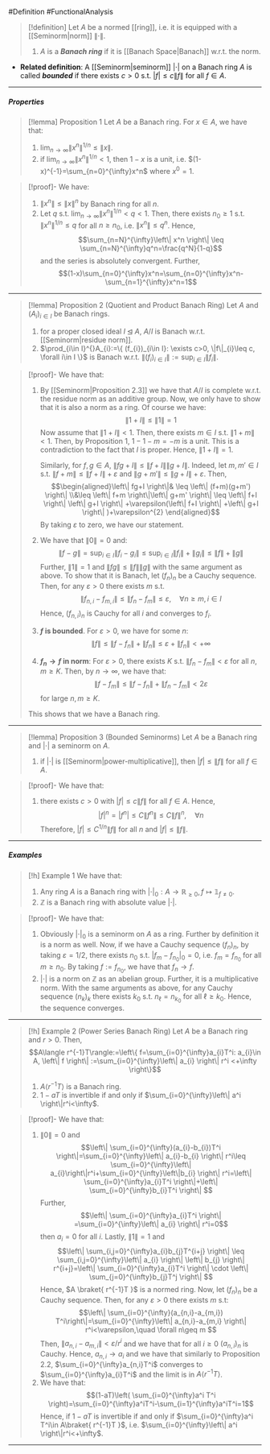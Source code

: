 #Definition #FunctionalAnalysis 

> [!definition]
> Let $A$ be a normed [[ring]], i.e. it is equipped with a [[Seminorm|norm]] $\|\cdot\|$.
> 1. $A$ is a ***Banach ring*** if it is [[Banach Space|Banach]] w.r.t. the norm.
- **Related definition**: A [[Seminorm|seminorm]] $\left| \cdot \right|$ on a Banach ring $A$ is called ***bounded*** if there exists $c>0$ s.t. $\left| f \right|\leq c\left\| f \right\|$ for all $f\in A$.
---
##### Properties
> [!lemma] Proposition 1
> Let $A$ be a Banach ring. For $x\in A$, we have that:
> 1. $\lim_{ n \to \infty }\|x^n\|^{1 / n}\leq \|x\|$.
> 2. if $\lim_{ n \to \infty }\|x^n\|^{1 / n}<1$, then $1-x$ is a unit, i.e. $(1-x)^{-1}=\sum_{n=0}^{\infty}x^n$ where $x^0=1$.

> [!proof]-
> We have:
> 1. $\|x^n\|\leq \|x\|^n$ by Banach ring for all $n$.
> 2. Let $q$ s.t. $\lim_{ n \to \infty }\|x^n\|^{1 / n}< q<1$. Then, there exists $n_{0}\geq 1$ s.t. $\|x^n\|^{1 /n}\leq q$ for all $n\geq n_{0}$, i.e. $\left\| x^n \right\|\leq q^n$. Hence, $$\sum_{n=N}^{\infty}\left\| x^n \right\| \leq \sum_{n=N}^{\infty}q^n=\frac{q^N}{1-q}$$and the series is absolutely convergent. Further, $$(1-x)\sum_{n=0}^{\infty}x^n=\sum_{n=0}^{\infty}x^n-\sum_{n=1}^{\infty}x^n=1$$
---
> [!lemma] Proposition 2 (Quotient and Product Banach Ring)
> Let $A$ and $(A_{i})_{i\in I}$ be Banach rings. 
> 1. for a proper closed ideal $I\unlhd A$, $A / I$ is Banach w.r.t. [[Seminorm|residue norm]].
> 2. $\prod_{i\in I}^{}A_{i}:=\{ (f_{i})_{i\in I}: \exists c>0, \|f\|_{i}\leq c, \forall i\in I \}$ is Banach w.r.t. $\|(f_{i})_{i\in I}\|:=\sup_{i\in I}\left\| f_{i} \right\|$.

> [!proof]-
> We have that:
> 1. By [[Seminorm|Proposition 2.3]] we have that $A / I$ is complete w.r.t. the residue norm as an additive group. Now, we only have to show that it is also a norm as a ring. Of course we have: $$\left\| 1+I \right\|\leq \left\| 1 \right\| =1 $$Now assume that $\left\| 1+I \right\|<1$. Then, there exists $m\in I$ s.t. $\left\| 1+m \right\|<1$. Then, by Proposition 1, $1-1-m=-m$ is a unit. This is a contradiction to the fact that $I$ is proper. Hence, $\left\| 1+I \right\|=1$. 
>    
>    Similarly, for $f,g\in A$, $\left\| fg+I \right\|\leq \left\| f+I \right\|\left\| g+I \right\|$. Indeed, let $m,m'\in I$ s.t. $\left\| f+m \right\|\leq \left\| f+I \right\|+\varepsilon$ and $\left\| g+m' \right\|\leq \left\| g+I \right\|+ \varepsilon$. Then, $$\begin{aligned}\left\| fg+I \right\|& \leq \left\| (f+m)(g+m') \right\| \\&\leq \left\| f+m \right\|\left\| g+m' \right\| \leq \left\| f+I \right\| \left\| g+I \right\| +\varepsilon(\left\| f+I \right\| +\left\| g+I \right\| )+\varepsilon^{2} \end{aligned}$$By taking $\varepsilon$ to zero, we have our statement. 
> 2. We have that $\left\| 0 \right\|=0$ and: $$\left\| f-g \right\| =\sup_{i\in I}\left\| f_{i}-g_{i} \right\| \leq \sup_{i\in I}\left\| f_{i} \right\| +\left\| g_{i} \right\| \leq \left\| f \right\| +\left\| g \right\| $$Further, $\left\| 1 \right\|=1$ and $\left\| fg \right\|\leq \left\| f \right\|\left\| g \right\|$ with the same argument as above. To show that it is Banach, let $(f_{n})_{n}$ be a Cauchy sequence. Then, for any $\varepsilon>0$ there exists $m$ s.t. $$\left\| f_{n,i}-f_{m,i} \right\| \leq \left\| f_{n}-f_{m} \right\| \leq \varepsilon,\quad \forall n\geq m,i\in I$$Hence, $(f_{n,i})_{n}$ is Cauchy for all $i$ and converges to $f_{i}$. 
> 	1. **$f$ is bounded**. For $\varepsilon>0$, we have for some $n$: $$\left\| f \right\| \leq \left\| f-f_{n} \right\| +\left\| f_{n} \right\| \leq \varepsilon+\left\| f_{n} \right\| <+\infty$$
> 	2. **$f_{n}\to f$ in norm**: For $\varepsilon>0$, there exists $K$ s.t. $\left\| f_{n}-f_{m} \right\|< \varepsilon$ for all $n,m\geq K$. Then, by $n\to \infty$, we have that: $$\left\| f-f_{m} \right\|\leq \left\| f-f_{n} \right\| +\left\| f_{n}-f_{m} \right\| <2\varepsilon $$for large $n,m\geq K$.
>    
>    This shows that we have a Banach ring.
---
> [!lemma] Proposition 3 (Bounded Seminorms)
> Let $A$ be a Banach ring and $\left| \cdot \right|$ a seminorm on $A$.
> 1. if $\left| \cdot \right|$ is [[Seminorm|power-multiplicative]], then $\left| f \right|\leq \left\| f \right\|$ for all $f\in A$.

> [!proof]-
> We have that:
> 1. there exists $c>0$ with $\left| f \right|\leq c\left\| f \right\|$ for all $f\in A$. Hence, $$\left| f \right|^n=\left| f^n \right|\leq C\left\| f^n \right\|\leq C \left\| f \right\| ^n,\quad \forall n$$Therefore, $\left| f \right|\leq C^{1 / n} \left\| f \right\|$ for all $n$ and $\left| f \right|\leq \left\| f \right\|$.
---
##### Examples
> [!h] Example 1
> We have that:
> 1. Any ring $A$ is a Banach ring with $\left| \cdot \right|_{0}:A \to \mathbb{R}_{\geq 0},f\mapsto \mathbb{1}_{f\neq 0}$.
> 2. $\mathbb{Z}$ is a Banach ring with absolute value $\left| \cdot \right|$.

> [!proof]-
> We have that:
> 1. Obviously $\left| \cdot \right|_{0}$ is a seminorm on $A$ as a ring. Further by definition it is a norm as well. Now, if we have a Cauchy sequence $(f_{n})_{n}$, by taking $\varepsilon = 1 /2$, there exists $n_{0}$ s.t. $\left| f_{m}-f_{n_{0}} \right|_{0}=0$, i.e. $f_{m}=f_{n_{0}}$ for all $m\geq n_{0}$. By taking $f:=f_{n_{0}}$, we have that $f_{n}\to f$.
> 2. $\left| \cdot \right|$ is a norm on $\mathbb{Z}$ as an abelian group. Further, it is a multiplicative norm. With the same arguments as above, for any Cauchy sequence $(n_{k})_{k}$ there exists $k_{0}$ s.t. $n_{\ell}=n_{k_{0}}$ for all $\ell\geq k_{0}$. Hence, the sequence converges. 
---
> [!h] Example 2 (Power Series Banach Ring)
> Let $A$ be a Banach ring and $r>0$. Then, $$A\langle r^{-1}T\rangle:=\left\{  f=\sum_{i=0}^{\infty}a_{i}T^i: a_{i}\in A, \left\| f \right\| :=\sum_{i=0}^{\infty}\left\| a_{i} \right\| r^i <+\infty \right\}$$
> 1. $A\langle r^{-1}T\rangle$ is a Banach ring.
> 2. $1-aT$ is invertible if and only if $\sum_{i=0}^{\infty}\left\| a^i \right\|r^i<\infty$.

> [!proof]-
> We have that:
> 1. $\left\| 0 \right\|=0$ and $$\left\| \sum_{i=0}^{\infty}(a_{i}-b_{i})T^i \right\|=\sum_{i=0}^{\infty}\left\| a_{i}-b_{i} \right\| r^i\leq \sum_{i=0}^{\infty}\left\| a_{i}\right\|r^i+\sum_{i=0}^{\infty}\left\|b_{i} \right\| r^i=\left\| \sum_{i=0}^{\infty}a_{i}T^i \right\|+\left\| \sum_{i=0}^{\infty}b_{i}T^i \right\|  $$Further, $$\left\| \sum_{i=0}^{\infty}a_{i}T^i \right\| =\sum_{i=0}^{\infty}\left\| a_{i} \right\| r^i=0$$then $a_{i}=0$ for all $i$. Lastly, $\left\| 1 \right\|=1$ and $$\left\| \sum_{i,j=0}^{\infty}a_{i}b_{j}T^{i+j} \right\| \leq \sum_{i,j=0}^{\infty}\left\| a_{i} \right\| \left\| b_{j} \right\| r^{i+j}=\left\| \sum_{i=0}^{\infty}a_{i}T^i \right\| \cdot \left\| \sum_{j=0}^{\infty}b_{j}T^j \right\| $$Hence, $A \braket{ r^{-1}T  }$ is a normed ring. Now, let $(f_{n})_{n}$ be a Cauchy sequence. Then, for any $\varepsilon>0$ there exists $m$ s.t:$$\left\| \sum_{i=0}^{\infty}(a_{n,i}-a_{m,i}) T^i\right\|=\sum_{i=0}^{\infty}\left\| a_{n,i}-a_{m,i} \right\| r^i<\varepsilon,\quad \forall n\geq m $$Then, $\left\| a_{n,i}-a_{m,i} \right\|< \varepsilon /r^i$ and we have that for all $i\geq 0$ $(a_{n,i})_{n}$ is Cauchy. Hence, $a_{n,i}\to a_{i}$ and we have that similarly to Proposition 2.2, $\sum_{i=0}^{\infty}a_{n,i}T^i$ converges to $\sum_{i=0}^{\infty}a_{i}T^i$ and the limit is in $A\langle r^{-1}T\rangle$. 
> 2. We have that: $$(1-aT)\left( \sum_{i=0}^{\infty}a^i T^i \right)=\sum_{i=0}^{\infty}a^iT^i-\sum_{i=1}^{\infty}a^iT^i=1$$Hence, if $1-aT$ is invertible if and only if  $\sum_{i=0}^{\infty}a^i T^i\in A\braket{ r^{-1}T  }$, i.e. $\sum_{i=0}^{\infty}\left\| a^i \right\|r^i<+\infty$. 

---
